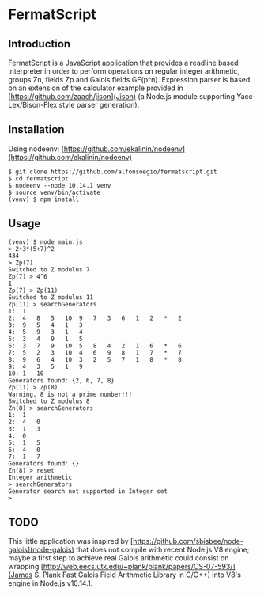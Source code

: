 # FermatScript

## Introduction

FermatScript is a JavaScript application that  provides a readline based
interpreter in order to perform operations on
regular integer arithmetic, groups Zn, fields Zp and Galois
fields GF(p^n). Expression parser is based on an extension
of the calculator example provided
in [https://github.com/zaach/jison](Jison) (a Node.js module
supporting Yacc-Lex/Bison-Flex style parser generation).

## Installation

Using nodeenv: [https://github.com/ekalinin/nodeenv](https://github.com/ekalinin/nodeenv)

```
$ git clone https://github.com/alfonsoegio/fermatscript.git
$ cd fermatscript
$ nodeenv --node 10.14.1 venv
$ source venv/bin/activate
(venv) $ npm install

```

## Usage

```
(venv) $ node main.js
> 2+3*(5+7)^2
434
> Zp(7)
Switched to Z modulus 7
Zp(7) > 4^6
1
Zp(7) > Zp(11)
Switched to Z modulus 11
Zp(11) > searchGenerators
1:	1
2:	4	8	5	10	9	7	3	6	1	2	*	2
3:	9	5	4	1	3
4:	5	9	3	1	4
5:	3	4	9	1	5
6:	3	7	9	10	5	8	4	2	1	6	*	6
7:	5	2	3	10	4	6	9	8	1	7	*	7
8:	9	6	4	10	3	2	5	7	1	8	*	8
9:	4	3	5	1	9
10:	1	10
Generators found: {2, 6, 7, 8}
Zp(11) > Zp(8)
Warning, 8 is not a prime number!!!
Switched to Z modulus 8
Zn(8) > searchGenerators
1:	1
2:	4	0
3:	1	3
4:	0
5:	1	5
6:	4	0
7:	1	7
Generators found: {}
Zn(8) > reset
Integer arithmetic
> searchGenerators
Generator search not supported in Integer set
>
```

## TODO

This little application was inspired by [https://github.com/sbisbee/node-galois](node-galois)
that does not compile with recent Node.js V8 engine; maybe a first step
to achieve real Galois arithmetic could consist on wrapping
[http://web.eecs.utk.edu/~plank/plank/papers/CS-07-593/](James S. Plank Fast Galois Field Arithmetic Library in C/C++)
into V8's engine in Node.js v10.14.1.
